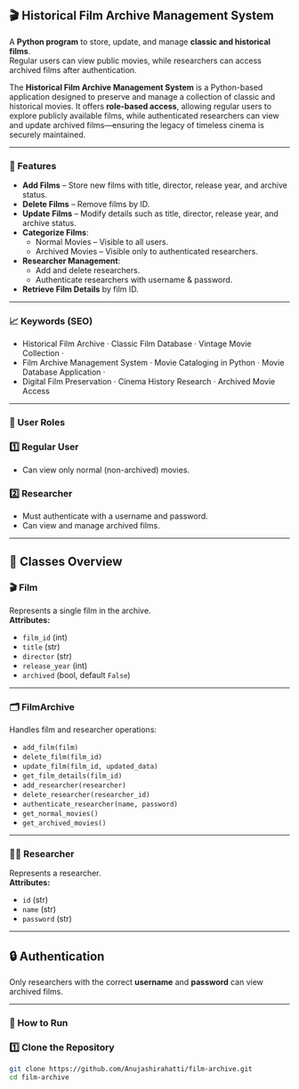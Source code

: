 ## 🎬 Historical Film Archive Management System

A **Python program** to store, update, and manage **classic and historical films**.  
Regular users can view public movies, while researchers can access archived films after authentication.

The **Historical Film Archive Management System** is a Python-based application designed to preserve and manage a collection of classic and historical movies. It offers **role-based access**, allowing regular users to explore publicly available films, while authenticated researchers can view and update archived films—ensuring the legacy of timeless cinema is securely maintained.

---

### 📌 Features

- **Add Films** – Store new films with title, director, release year, and archive status.  
- **Delete Films** – Remove films by ID.  
- **Update Films** – Modify details such as title, director, release year, and archive status.  
- **Categorize Films**:
  - Normal Movies – Visible to all users.  
  - Archived Movies – Visible only to authenticated researchers.  
- **Researcher Management**:
  - Add and delete researchers.  
  - Authenticate researchers with username & password.  
- **Retrieve Film Details** by film ID.
---
### 📈 Keywords (SEO)
* Historical Film Archive · Classic Film Database · Vintage Movie Collection ·
* Film Archive Management System · Movie Cataloging in Python · Movie Database Application ·
* Digital Film Preservation · Cinema History Research · Archived Movie Access
---
### 👥 User Roles

### 1️⃣ Regular User
- Can view only normal (non-archived) movies.

### 2️⃣ Researcher
- Must authenticate with a username and password.  
- Can view and manage archived films.

---

## 📂 Classes Overview

### 🎬 Film
Represents a single film in the archive.  
**Attributes:**
- `film_id` (int)  
- `title` (str)  
- `director` (str)  
- `release_year` (int)  
- `archived` (bool, default `False`)  

---

### 🗂 FilmArchive
Handles film and researcher operations:  
- `add_film(film)`  
- `delete_film(film_id)`  
- `update_film(film_id, updated_data)`  
- `get_film_details(film_id)`  
- `add_researcher(researcher)`  
- `delete_researcher(researcher_id)`  
- `authenticate_researcher(name, password)`  
- `get_normal_movies()`  
- `get_archived_movies()`  

---

### 👨‍🔬 Researcher
Represents a researcher.  
**Attributes:**
- `id` (str)  
- `name` (str)  
- `password` (str)  

---

## 🔒 Authentication
Only researchers with the correct **username** and **password** can view archived films.

---

### 🚀 How to Run

### 1️⃣ Clone the Repository
```bash
git clone https://github.com/Anujashirahatti/film-archive.git
cd film-archive 


